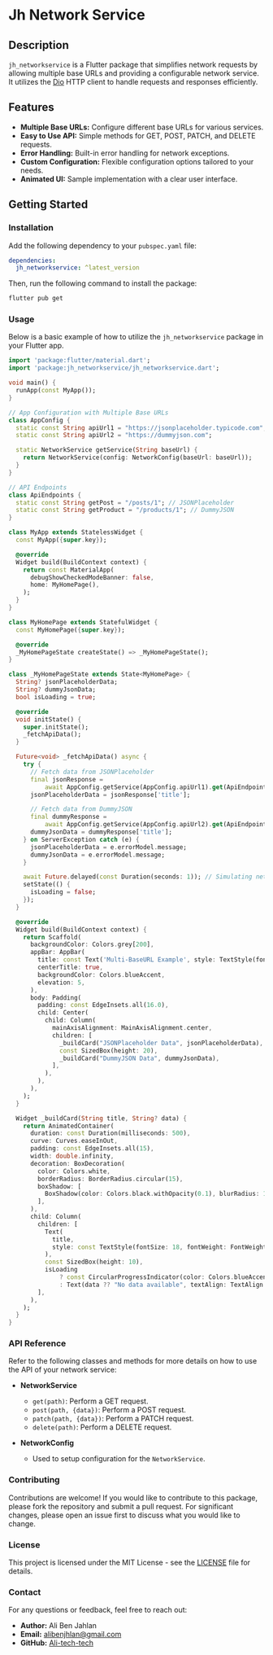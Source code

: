 # Jh Network Service


## Description

`jh_networkservice` is a Flutter package that simplifies network requests by allowing multiple base URLs and providing a configurable network service. It utilizes the [Dio](https://pub.dev/packages/dio) HTTP client to handle requests and responses efficiently.

## Features

- **Multiple Base URLs:** Configure different base URLs for various services.
- **Easy to Use API:** Simple methods for GET, POST, PATCH, and DELETE requests.
- **Error Handling:** Built-in error handling for network exceptions.
- **Custom Configuration:** Flexible configuration options tailored to your needs.
- **Animated UI:** Sample implementation with a clear user interface.

## Getting Started

### Installation

Add the following dependency to your `pubspec.yaml` file:

```yaml
dependencies:
  jh_networkservice: ^latest_version
```

Then, run the following command to install the package:

```bash
flutter pub get
```

### Usage

Below is a basic example of how to utilize the `jh_networkservice` package in your Flutter app.

```dart
import 'package:flutter/material.dart';
import 'package:jh_networkservice/jh_networkservice.dart';

void main() {
  runApp(const MyApp());
}

// App Configuration with Multiple Base URLs
class AppConfig {
  static const String apiUrl1 = "https://jsonplaceholder.typicode.com";
  static const String apiUrl2 = "https://dummyjson.com";

  static NetworkService getService(String baseUrl) {
    return NetworkService(config: NetworkConfig(baseUrl: baseUrl));
  }
}

// API Endpoints
class ApiEndpoints {
  static const String getPost = "/posts/1"; // JSONPlaceholder
  static const String getProduct = "/products/1"; // DummyJSON
}

class MyApp extends StatelessWidget {
  const MyApp({super.key});

  @override
  Widget build(BuildContext context) {
    return const MaterialApp(
      debugShowCheckedModeBanner: false,
      home: MyHomePage(),
    );
  }
}

class MyHomePage extends StatefulWidget {
  const MyHomePage({super.key});

  @override
  _MyHomePageState createState() => _MyHomePageState();
}

class _MyHomePageState extends State<MyHomePage> {
  String? jsonPlaceholderData;
  String? dummyJsonData;
  bool isLoading = true;

  @override
  void initState() {
    super.initState();
    _fetchApiData();
  }

  Future<void> _fetchApiData() async {
    try {
      // Fetch data from JSONPlaceholder
      final jsonResponse =
          await AppConfig.getService(AppConfig.apiUrl1).get(ApiEndpoints.getPost);
      jsonPlaceholderData = jsonResponse['title'];

      // Fetch data from DummyJSON
      final dummyResponse =
          await AppConfig.getService(AppConfig.apiUrl2).get(ApiEndpoints.getProduct);
      dummyJsonData = dummyResponse['title'];
    } on ServerException catch (e) {
      jsonPlaceholderData = e.errorModel.message;
      dummyJsonData = e.errorModel.message;
    }

    await Future.delayed(const Duration(seconds: 1)); // Simulating network delay
    setState(() {
      isLoading = false;
    });
  }

  @override
  Widget build(BuildContext context) {
    return Scaffold(
      backgroundColor: Colors.grey[200],
      appBar: AppBar(
        title: const Text('Multi-BaseURL Example', style: TextStyle(fontWeight: FontWeight.bold)),
        centerTitle: true,
        backgroundColor: Colors.blueAccent,
        elevation: 5,
      ),
      body: Padding(
        padding: const EdgeInsets.all(16.0),
        child: Center(
          child: Column(
            mainAxisAlignment: MainAxisAlignment.center,
            children: [
              _buildCard("JSONPlaceholder Data", jsonPlaceholderData),
              const SizedBox(height: 20),
              _buildCard("DummyJSON Data", dummyJsonData),
            ],
          ),
        ),
      ),
    );
  }

  Widget _buildCard(String title, String? data) {
    return AnimatedContainer(
      duration: const Duration(milliseconds: 500),
      curve: Curves.easeInOut,
      padding: const EdgeInsets.all(15),
      width: double.infinity,
      decoration: BoxDecoration(
        color: Colors.white,
        borderRadius: BorderRadius.circular(15),
        boxShadow: [
          BoxShadow(color: Colors.black.withOpacity(0.1), blurRadius: 10, spreadRadius: 2),
        ],
      ),
      child: Column(
        children: [
          Text(
            title,
            style: const TextStyle(fontSize: 18, fontWeight: FontWeight.bold),
          ),
          const SizedBox(height: 10),
          isLoading
              ? const CircularProgressIndicator(color: Colors.blueAccent)
              : Text(data ?? "No data available", textAlign: TextAlign.center, style: const TextStyle(fontSize: 16, color: Colors.black87)),
        ],
      ),
    );
  }
}
```

### API Reference

Refer to the following classes and methods for more details on how to use the API of your network service:

- **NetworkService**
  - `get(path)`: Perform a GET request.
  - `post(path, {data})`: Perform a POST request.
  - `patch(path, {data})`: Perform a PATCH request.
  - `delete(path)`: Perform a DELETE request.

- **NetworkConfig**
  - Used to setup configuration for the `NetworkService`.

### Contributing

Contributions are welcome! If you would like to contribute to this package, please fork the repository and submit a pull request. For significant changes, please open an issue first to discuss what you would like to change.

### License

This project is licensed under the MIT License - see the [LICENSE](LICENSE) file for details.

### Contact

For any questions or feedback, feel free to reach out:

- **Author:** Ali Ben Jahlan
- **Email:** alibenjhlan@gmail.com
- **GitHub:** [Ali-tech-tech](https://github.com/ALI-tech-tech)

```